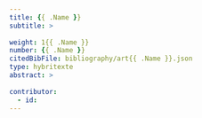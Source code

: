 ```yaml
---
title: {{ .Name }}
subtitle: >
  
weight: 1{{ .Name }}
number: {{ .Name }}
citedBibFile: bibliography/art{{ .Name }}.json
type: hybritexte
abstract: >
  
contributor:
  - id: 
---
```


